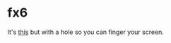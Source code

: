 # fx6

It's [this](https://www.thingiverse.com/thing:6670466) but with a hole so you can finger your screen.
